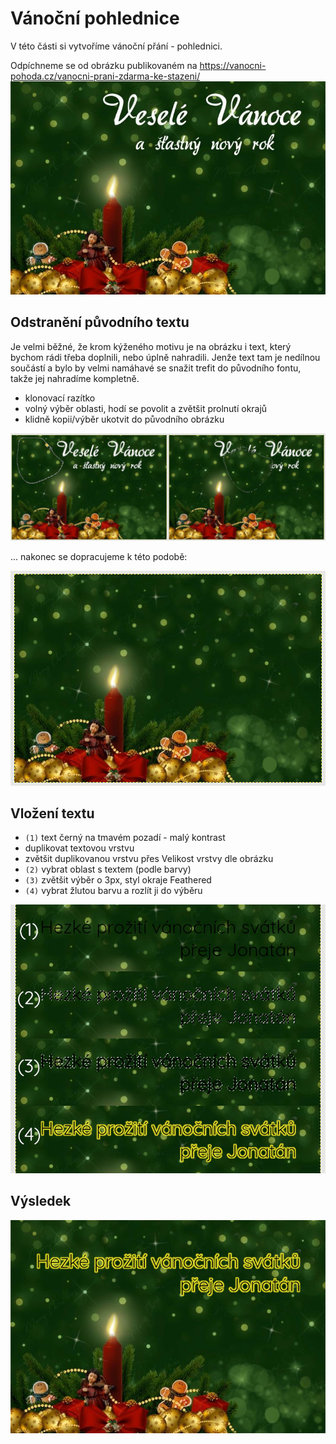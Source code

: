 # Vánoční pohlednice

V této části si vytvoříme vánoční přání - pohlednici.

Odpíchneme se od obrázku publikovaném na 
https://vanocni-pohoda.cz/vanocni-prani-zdarma-ke-stazeni/
![originální obrázek](static/original.jpg)

## Odstranění původního textu

Je velmi běžné, že krom kýženého motivu je na obrázku i text, který bychom rádi třeba doplnili, nebo úplně nahradili. Jenže text tam je nedílnou součástí a bylo by velmi namáhavé se snažit trefit do původního fontu, takže jej nahradíme kompletně.

* klonovací razítko
* volný výběr oblasti, hodí se povolit a zvětšit prolnutí okrajů
* klidně kopii/výběr ukotvit do původního obrázku

![odstraňování textu](static/text-removal.jpg)

... nakonec se dopracujeme k této podobě:

![odstraňování textu](static/text-removed.jpg)

## Vložení textu

* `(1)` text černý na tmavém pozadí - malý kontrast 
* duplikovat textovou vrstvu
* zvětšit duplikovanou vrstvu přes Velikost vrstvy dle obrázku
* `(2)` vybrat oblast s textem (podle barvy)
* `(3)` zvětšit výběr o 3px, styl okraje Feathered
* `(4)` vybrat žlutou barvu a rozlít ji do výběru

![přidání textu a rozjasnění](static/glow-effect.jpg)

## Výsledek

![výledný obrázek](static/final.jpg)
